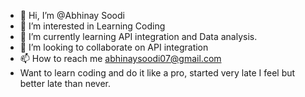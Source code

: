 - 👋 Hi, I’m @Abhinay Soodi
- 👀 I’m interested in Learning Coding
- 🌱 I’m currently learning API integration and Data analysis. 
- 💞️ I’m looking to collaborate on API integration
- 📫 How to reach me abhinaysoodi07@gmail.com
- Want to learn coding and do it like a pro, started very late I feel but better late than never.
<!---
SoodiBoy/SoodiBoy is a ✨ special ✨ repository because its `README.md` (this file) appears on your GitHub profile.
You can click the Preview link to take a look at your changes.
--->
